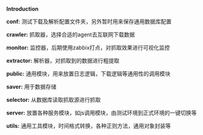 **Introduction**

**conf:** 测试下载及解析配置文件夹，另外暂时用来保存通用数据库配置

**crawler:** 抓取器，选择合适的agent去互联网下载数据

**monitor:** 监控器，后期使用zabbix打点，对抓取效果进行可视化监控

**extractor:** 解析器，对抓取到的数据进行粗提取

**public:** 通用模块，用来放置日志逻辑，下载逻辑等通用性的调用模块

**saver:** 用于数据存储

**selector:** 从数据库读取抓取源进行抓取

**server:** 放置各种服务模块，如js调用模块，由测试环境到正式环境的一键切换等

**utils:** 通用工具模块，时间格式转换，各种正则方法，通用对象封装等